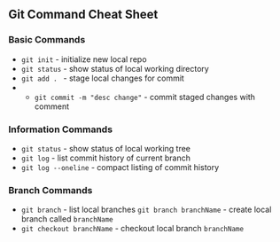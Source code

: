 ## Git Command Cheat Sheet

### Basic Commands
* `git init` - initialize new local repo
* `git status` - show status of local working directory
* `git add . ` - stage local changes for commit
* - `git commit -m "desc change"` - commit staged changes with comment

### Information Commands
* `git status` - show status of local working tree
* `git log` - list commit history of current branch
* `git log --oneline` - compact listing of commit history

### Branch Commands
* `git branch` - list local branches
`git branch branchName` - create local branch called `branchName`
* `git checkout branchName` - checkout local branch `branchName`
